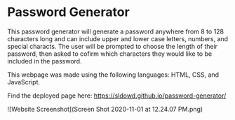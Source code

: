 # Password Generator
This password generator will generate a password anywhere from 8 to 128 characters long and can include upper and lower case letters, numbers, and special characts. The user will be prompted to choose the length of their password, then asked to cofirm which characters they would like to be included in the password. 

This webpage was made using the following languages: HTML, CSS, and JavaScript.

Find the deployed page here: https://sldowd.github.io/password-generator/

![Website Screenshot](Screen Shot 2020-11-01 at 12.24.07 PM.png)
